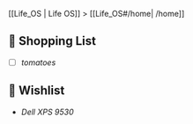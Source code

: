 [[Life_OS | Life OS]] > [[Life_OS#/home| /home]]

## 🛒 Shopping List 

- [ ] *tomatoes*

## 💸 Wishlist

- *Dell XPS 9530*
